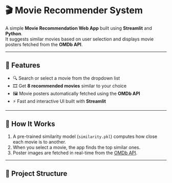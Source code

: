 # 🎬 Movie Recommender System  

A simple **Movie Recommendation Web App** built using **Streamlit** and **Python**.  
It suggests similar movies based on user selection and displays movie posters fetched from the **OMDb API**.

---

## 🚀 Features  
- 🔍 Search or select a movie from the dropdown list  
- 🎞️ Get **8 recommended movies** similar to your choice  
- 🖼️ Movie posters automatically fetched using the **OMDb API**  
- ⚡ Fast and interactive UI built with **Streamlit**

---

## 🧠 How It Works  
1. A pre-trained similarity model (`similarity.pkl`) computes how close each movie is to another.  
2. When you select a movie, the app finds the top similar ones.  
3. Poster images are fetched in real-time from the [OMDb API](https://www.omdbapi.com/).

---

## 📂 Project Structure  
